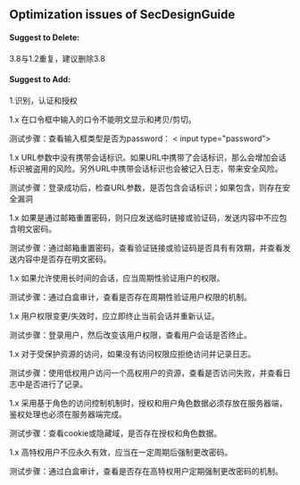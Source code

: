 ## Optimization issues of SecDesignGuide

#### Suggest to Delete:

3.8与1.2重复，建议删除3.8



#### Suggest to Add:

1.识别，认证和授权

1.x 在口令框中输入的口令不能明文显示和拷贝/剪切。

测试步骤：查看输入框类型是否为password： < input type="password">



1.x URL参数中没有携带会话标识。如果URL中携带了会话标识，那么会增加会话标识被盗用的风险。另外URL中携带会话标识也会被记入日志，带来安全风险。

测试步骤：登录成功后，检查URL参数，是否包含会话标识；如果包含，则存在安全漏洞



1.x 如果是通过邮箱重置密码，则只应发送临时链接或验证码，发送内容中不应包含明文密码。

测试步骤：通过邮箱重置密码，查看验证链接或验证码是否具有有效期，并查看发送内容中是否存在明文密码。



1.x 如果允许使用长时间的会话，应当周期性验证用户的权限。

测试步骤：通过白盒审计，查看是否存在周期性验证用户权限的机制。



1.x 用户权限变更/失效时，应立即终止当前会话并重新认证。

测试步骤：登录用户，然后改变该用户权限，查看用户会话是否终止。



1.x 对于受保护资源的访问，如果没有访问权限应拒绝访问并记录日志。

测试步骤：使用低权用户访问一个高权用户的资源，查看是否访问失败，并查看日志中是否进行了记录。



1.x 采用基于角色的访问控制机制时，授权和用户角色数据必须存放在服务器端，鉴权处理也必须在服务器端完成。

测试步骤：查看cookie或隐藏域，是否存在授权和角色数据。



1.x 高特权用户不应永久有效，应当在一定周期后强制更改密码。

测试步骤：通过白盒审计，查看是否存在高特权用户定期强制更改密码的机制。

